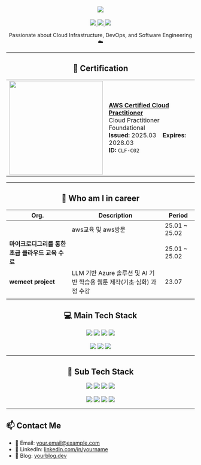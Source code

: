 <!-- GitHub Profile README.md 예시 -->

<!-- 애니메이션 텍스트 + 버튼 UI (README.md용) -->

<h1 align="center">
  <img src="https://readme-typing-svg.herokuapp.com?font=Fira+Code&size=36&pause=1000&center=true&width=800&lines=🔥+I+LOVE+CLOUD;" />
</h1>

<div align="center">

  <!-- 이력서 다운로드 버튼 -->
  <a href="https://your-link.com/resume.pdf" download>
    <img src="https://img.shields.io/badge/RESUME-gray?style=for-the-badge&logo=read-the-docs&logoColor=white"/>
  </a>

  <!-- 클릭 유도 버튼 -->
  <a href="https://your-link.com/click">
    <img src="https://img.shields.io/badge/CLICK%20HERE-limegreen?style=for-the-badge&logo=cursor&logoColor=white"/>
  </a>

  <!-- 포트폴리오 다운로드 버튼 -->
  <a href="https://your-link.com/portfolio.pdf" download>
    <img src="https://img.shields.io/badge/VIEW%20PORTFOLIO-blue?style=for-the-badge&logo=book&logoColor=white"/>
  </a>

</div>


<p align="center">
  Passionate about Cloud Infrastructure, DevOps, and Software Engineering ☁️
</p>

---

<h2 align = "center"> 📜 Certification</h2>
<table align="center">
  <tr>
    <td>
      <img src="https://github.com/user-attachments/assets/1aa38d3c-f474-45e4-8f46-4c5b80228ffa" width="250"/>
    </td>
    <td>
      <a href="https://aws.amazon.com/certification/certified-cloud-practitioner/"><b>AWS Certified Cloud Practitioner</b></a><br/>
      Cloud Practitioner Foundational<br/>
      <b>Issued:</b> 2025.03 &nbsp;&nbsp; <b>Expires:</b> 2028.03<br/>
      <b>ID:</b> <code>CLF-C02</code>
    </td>
  </tr>
</table>

---


<h2 align="center">📖 Who am I in career</h2>

<div align="center">

<table>
  <thead>
    <tr>
      <th>Org.</th>
      <th>Description</th>
      <th>Period</th>
    </tr>
  </thead>
  <tbody>
    <tr>
      <td><b></b></td>
      <td>aws교육 및 aws방문</td>
      <td>25.01 ~ 25.02</td>
    </tr>
    <tr>
      <td><b>마이크로디그리를 통한 초급 클라우드 교육 수료</b></td>
      <td></td>
      <td>25.01 ~ 25.02</td>
    </tr>
    <tr>
      <td><b>wemeet project</b></td>
      <td>LLM 기반 Azure 솔루션 및 AI 기반 학습용 웹툰 제작(기초·심화) 과정 수강</td>
      <td>23.07</td>
    </tr>
    <tr>
      <td><b></b></td>
      <td></td>
      <td></td>
    </tr>
  </tbody>
</table>

</div>


<h2 align = "center">💻 Main Tech Stack </h2>

<p align="center">
  <!-- 1줄 -->
  <img src="https://img.shields.io/badge/KUBERNETES-326CE5?style=for-the-badge&logo=kubernetes&logoColor=white"/>
  <img src="https://img.shields.io/badge/Amazon%20EKS-FF9900?style=for-the-badge&logo=amazon-eks&logoColor=white"/>
  <img src="https://img.shields.io/badge/DOCKER-2496ED?style=for-the-badge&logo=docker&logoColor=white"/>
  <img src="https://img.shields.io/badge/Amazon%20ECR-FF9900?style=for-the-badge&logo=amazonaws&logoColor=white"/>
  <br/><br/>
  <!-- 2줄 -->
  <img src="https://img.shields.io/badge/SPRING%20BOOT-6DB33F?style=for-the-badge&logo=springboot&logoColor=white"/>
  <img src="https://img.shields.io/badge/TERRAFORM-7B42BC?style=for-the-badge&logo=terraform&logoColor=white"/>
  <img src="https://img.shields.io/badge/APACHE%20KAFKA-231F20?style=for-the-badge&logo=apachekafka&logoColor=white"/>
</p>

---

<h2 align = "center">📌 Sub Tech Stack </h2>

<p align="center">
  <img src="https://img.shields.io/badge/NODE.JS-339933?style=for-the-badge&logo=nodedotjs&logoColor=white"/>
  <img src="https://img.shields.io/badge/EXPRESS.TS-000000?style=for-the-badge&logo=express&logoColor=white"/>
  <img src="https://img.shields.io/badge/TYPESCRIPT-3178C6?style=for-the-badge&logo=typescript&logoColor=white"/>
  <img src="https://img.shields.io/badge/BLOCKCHAIN-121212?style=for-the-badge"/>
   <br/><br/>
  <img src="https://img.shields.io/badge/SOLIDITY-363636?style=for-the-badge&logo=solidity&logoColor=white"/>
  <img src="https://img.shields.io/badge/PYTHON-3776AB?style=for-the-badge&logo=python&logoColor=white"/>
  <img src="https://img.shields.io/badge/IOT-0088CC?style=for-the-badge"/>
  <img src="https://img.shields.io/badge/REACT.JS-61DAFB?style=for-the-badge&logo=react&logoColor=white"/>
</p>

---

## 📫 Contact Me

- 📧 Email: your.email@example.com  
- 💼 LinkedIn: [linkedin.com/in/yourname](https://linkedin.com/in/yourname)  
- 📝 Blog: [yourblog.dev](https://yourblog.dev)
